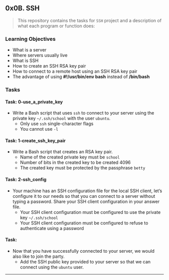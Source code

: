 ## 0x0B. SSH

> This repository contains the tasks for `SSH` project and a description of what each program or function does:

### Learning Objectives

* What is a server
* Where servers usually live
* What is SSH
* How to create an SSH RSA key pair
* How to connect to a remote host using an SSH RSA key pair
* The advantage of using **#!/usr/bin/env bash** instead of **/bin/bash**

### Tasks

#### Task: 0-use_a_private_key
* Write a Bash script that uses `ssh` to connect to your server using the private key `~/.ssh/school` with the user `ubuntu`.
    * Only use `ssh` single-character flags
    * You cannot use `-l`

#### Task: 1-create_ssh_key_pair
* Write a Bash script that creates an RSA key pair.
    * Name of the created private key must be `school`
    * Number of bits in the created key to be created 4096
    * The created key must be protected by the passphrase `betty`

#### Task: 2-ssh_config
* Your machine has an SSH configuration file for the local SSH client, let’s configure it to our needs so that you can connect to a server without typing a password. Share your SSH client configuration in your answer file.
    * Your SSH client configuration must be configured to use the private key `~/.ssh/school`
    * Your SSH client configuration must be configured to refuse to authenticate using a password

#### Task: 
* Now that you have successfully connected to your server, we would also like to join the party.
    * Add the SSH public key provided to your server so that we can connect using the `ubuntu` user.


___


